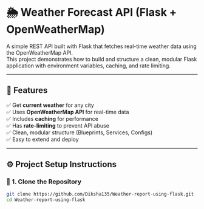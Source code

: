 # 🌦️ Weather Forecast API (Flask + OpenWeatherMap)

A simple REST API built with Flask that fetches real-time weather data using the OpenWeatherMap API.  
This project demonstrates how to build and structure a clean, modular Flask application with environment variables, caching, and rate limiting.

---

## 🚀 Features

✅ Get **current weather** for any city  
✅ Uses **OpenWeatherMap API** for real-time data  
✅ Includes **caching** for performance  
✅ Has **rate-limiting** to prevent API abuse  
✅ Clean, modular structure (Blueprints, Services, Configs)  
✅ Easy to extend and deploy

---

## ⚙️ Project Setup Instructions

### 🧩 1. Clone the Repository
```bash
git clone https://github.com/Diksha135/Weather-report-using-flask.git
cd Weather-report-using-flask
